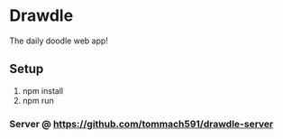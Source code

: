 # Drawdle

The daily doodle web app!

## Setup

1. npm install
2. npm run

### Server @ https://github.com/tommach591/drawdle-server
